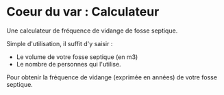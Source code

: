 # Coeur du var : Calculateur

Une calculateur de fréquence de vidange de fosse septique.

Simple d'utilisation, il suffit d'y saisir :

- Le volume de votre fosse septique (en m3)
- Le nombre de personnes qui l'utilise.

Pour obtenir la fréquence de vidange (exprimée en années) de votre fosse septique.
